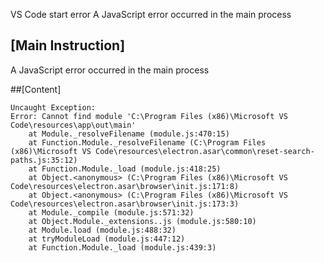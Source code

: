 VS Code start error  A JavaScript error occurred in the main process

## [Main Instruction]
A JavaScript error occurred in the main process

##[Content]

```
Uncaught Exception:
Error: Cannot find module 'C:\Program Files (x86)\Microsoft VS Code\resources\app\out\main'
    at Module._resolveFilename (module.js:470:15)
    at Function.Module._resolveFilename (C:\Program Files (x86)\Microsoft VS Code\resources\electron.asar\common\reset-search-paths.js:35:12)
    at Function.Module._load (module.js:418:25)
    at Object.<anonymous> (C:\Program Files (x86)\Microsoft VS Code\resources\electron.asar\browser\init.js:171:8)
    at Object.<anonymous> (C:\Program Files (x86)\Microsoft VS Code\resources\electron.asar\browser\init.js:173:3)
    at Module._compile (module.js:571:32)
    at Object.Module._extensions..js (module.js:580:10)
    at Module.load (module.js:488:32)
    at tryModuleLoad (module.js:447:12)
    at Function.Module._load (module.js:439:3)

```
